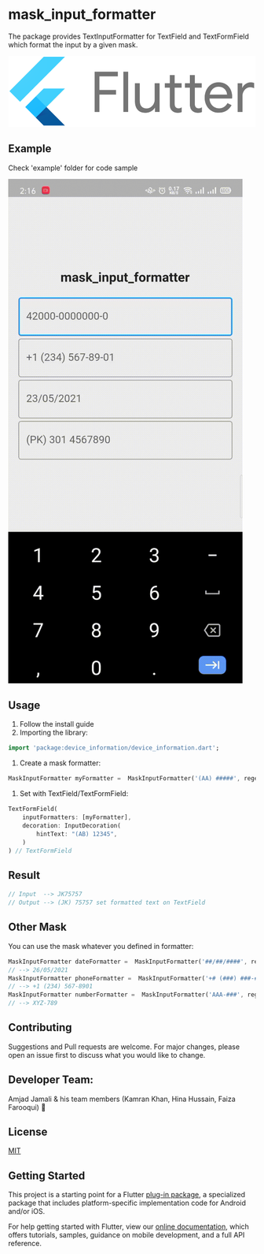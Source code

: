 # mask_input_formatter

The package provides TextInputFormatter for TextField and TextFormField which format the input by a given mask.

![Flutter Logo](/images/flutter_image.png)

## Example

Check 'example' folder for code sample

![Example Input](/images/mask_example.gif)

## Usage
1. Follow the install guide
1. Importing the library:

```dart
import 'package:device_information/device_information.dart';
```

1. Create a mask formatter:

```dart
MaskInputFormatter myFormatter =  MaskInputFormatter('(AA) #####', regexp: RegExp.lettersAndNumbers);
```

1. Set with TextField/TextFormField:

```dart
TextFormField(
    inputFormatters: [myFormatter],
    decoration: InputDecoration(
        hintText: "(AB) 12345",
    )
) // TextFormField
```


## Result

```dart
// Input  --> JK75757
// Output --> (JK) 75757 set formatted text on TextField
```

## Other Mask
You can use the mask whatever you defined in formatter:

```dart
MaskInputFormatter dateFormatter =  MaskInputFormatter('##/##/####', regexp: RegExp.numbers);
// --> 26/05/2021
MaskInputFormatter phoneFormatter =  MaskInputFormatter('+# (###) ###-####', regexp: RegExp.numbers);
// --> +1 (234) 567-8901
MaskInputFormatter numberFormatter =  MaskInputFormatter('AAA-###', regexp: RegExp.numbers);
// --> XYZ-789
```
## Contributing
Suggestions and Pull requests are welcome. For major changes, please open an issue first to discuss what you would like to change.

## Developer Team:
Amjad Jamali & his team members (Kamran Khan, Hina Hussain, Faiza Farooqui) :tada:

## License
[MIT](https://choosealicense.com/licenses/mit/)

## Getting Started

This project is a starting point for a Flutter
[plug-in package](https://flutter.dev/developing-packages/),
a specialized package that includes platform-specific implementation code for
Android and/or iOS.

For help getting started with Flutter, view our
[online documentation](https://flutter.dev/docs), which offers tutorials,
samples, guidance on mobile development, and a full API reference.
